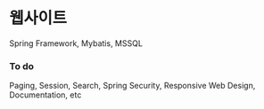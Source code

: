 # 웹사이트

Spring Framework, Mybatis, MSSQL

### To do

Paging, Session, Search, Spring Security, Responsive Web Design, Documentation, etc
